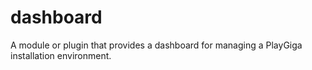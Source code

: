 # dashboard
A module or plugin that provides a dashboard for managing a PlayGiga installation environment.
